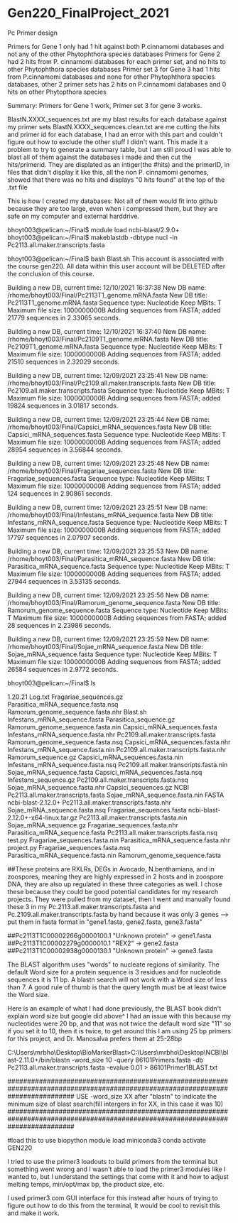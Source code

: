 # Gen220_FinalProject_2021
Pc Primer design

Primers for Gene 1 only had 1 hit against both P.cinnamomi databases and not any of the other Phytophthora species databases
Primers for Gene 2 had 2 hits from P. cinnamomi databases for each primer set, and no hits to other Phytophthora species databases
Primer set 3 for Gene 3 had 1 hits from P.cinnamomi databases and none for other Phytophthora species databases, other 2 primer sets has 2 hits on P.cinnamomi databases and 0 hits on other Phytopthora species

Summary: Primers for Gene 1 work, Primer set 3 for gene 3 works.

BlastN.XXXX_sequences.txt are my blast results for each database against my primer sets
BlastN.XXXX_sequences.clean.txt are me cutting the hits and primer id for each database, I had an error with this part and couldn't figure out how to exclude the other stuff I didn't want. This made it a problem to try to generate a summary table, but I am still proud I was able to blast all of them against the databases i made and then cut the hits/primerid.
They are displated as an intiger(the #hits) and the primerID, in files that didn't display it like this, all the non P. cinnamomi genomes, showed that there was no hits and displays "0 hits found" at the top of the .txt file


This is how I created my databases:
Not all of them would fit into github because they are too large, even when i compressed them, but they are safe on my computer and external harddrive.


bhoyt003@pelican:~/Final$ module load ncbi-blast/2.9.0+
bhoyt003@pelican:~/Final$ makeblastdb -dbtype nucl -in Pc2113.all.maker.transcripts.fasta


bhoyt003@pelican:~/Final$ bash Blast.sh
This account is associated with the course gen220.
All data within this user account will be DELETED after the conclusion of this course.


Building a new DB, current time: 12/10/2021 16:37:38
New DB name:   /rhome/bhoyt003/Final/Pc2113T1_genome.mRNA.fasta
New DB title:  Pc2113T1_genome.mRNA.fasta
Sequence type: Nucleotide
Keep MBits: T
Maximum file size: 1000000000B
Adding sequences from FASTA; added 21779 sequences in 2.33065 seconds.


Building a new DB, current time: 12/10/2021 16:37:40
New DB name:   /rhome/bhoyt003/Final/Pc2109T1_genome.mRNA.fasta
New DB title:  Pc2109T1_genome.mRNA.fasta
Sequence type: Nucleotide
Keep MBits: T
Maximum file size: 1000000000B
Adding sequences from FASTA; added 21510 sequences in 2.32029 seconds.


Building a new DB, current time: 12/09/2021 23:25:41
New DB name:   /rhome/bhoyt003/Final/Pc2109.all.maker.transcripts.fasta
New DB title:  Pc2109.all.maker.transcripts.fasta
Sequence type: Nucleotide
Keep MBits: T
Maximum file size: 1000000000B
Adding sequences from FASTA; added 19824 sequences in 3.01817 seconds.


Building a new DB, current time: 12/09/2021 23:25:44
New DB name:   /rhome/bhoyt003/Final/Capsici_mRNA_sequences.fasta
New DB title:  Capsici_mRNA_sequences.fasta
Sequence type: Nucleotide
Keep MBits: T
Maximum file size: 1000000000B
Adding sequences from FASTA; added 28954 sequences in 3.56844 seconds.


Building a new DB, current time: 12/09/2021 23:25:48
New DB name:   /rhome/bhoyt003/Final/Fragariae_sequences.fasta
New DB title:  Fragariae_sequences.fasta
Sequence type: Nucleotide
Keep MBits: T
Maximum file size: 1000000000B
Adding sequences from FASTA; added 124 sequences in 2.90861 seconds.


Building a new DB, current time: 12/09/2021 23:25:51
New DB name:   /rhome/bhoyt003/Final/Infestans_mRNA_sequence.fasta
New DB title:  Infestans_mRNA_sequence.fasta
Sequence type: Nucleotide
Keep MBits: T
Maximum file size: 1000000000B
Adding sequences from FASTA; added 17797 sequences in 2.07907 seconds.


Building a new DB, current time: 12/09/2021 23:25:53
New DB name:   /rhome/bhoyt003/Final/Parasitica_mRNA_sequence.fasta
New DB title:  Parasitica_mRNA_sequence.fasta
Sequence type: Nucleotide
Keep MBits: T
Maximum file size: 1000000000B
Adding sequences from FASTA; added 27944 sequences in 3.53135 seconds.


Building a new DB, current time: 12/09/2021 23:25:56
New DB name:   /rhome/bhoyt003/Final/Ramorum_genome_sequence.fasta
New DB title:  Ramorum_genome_sequence.fasta
Sequence type: Nucleotide
Keep MBits: T
Maximum file size: 1000000000B
Adding sequences from FASTA; added 28 sequences in 2.23986 seconds.


Building a new DB, current time: 12/09/2021 23:25:59
New DB name:   /rhome/bhoyt003/Final/Sojae_mRNA_sequence.fasta
New DB title:  Sojae_mRNA_sequence.fasta
Sequence type: Nucleotide
Keep MBits: T
Maximum file size: 1000000000B
Adding sequences from FASTA; added 26584 sequences in 2.9772 seconds.

bhoyt003@pelican:~/Final$ ls

1.20.21 Log.txt                   Fragariae_sequences.gz               Parasitica_mRNA_sequence.fasta.nsq      Ramorum_genome_sequence.fasta.nhr
Blast.sh                          Infestans_mRNA_sequence.fasta        Parasitica_sequence.gz                  Ramorum_genome_sequence.fasta.nin
Capsici_mRNA_sequences.fasta      Infestans_mRNA_sequence.fasta.nhr    Pc2109.all.maker.transcripts.fasta      Ramorum_genome_sequence.fasta.nsq
Capsici_mRNA_sequences.fasta.nhr  Infestans_mRNA_sequence.fasta.nin    Pc2109.all.maker.transcripts.fasta.nhr  Ramorum_sequence.gz
Capsici_mRNA_sequences.fasta.nin  Infestans_mRNA_sequence.fasta.nsq    Pc2109.all.maker.transcripts.fasta.nin  Sojae_mRNA_sequence.fasta
Capsici_mRNA_sequences.fasta.nsq  Infestans_sequence.gz                Pc2109.all.maker.transcripts.fasta.nsq  Sojae_mRNA_sequence.fasta.nhr
Capsici_sequences.gz              NCBI                                 Pc2113.all.maker.transcripts.fasta      Sojae_mRNA_sequence.fasta.nin
FASTA                             ncbi-blast-2.12.0+                   Pc2113.all.maker.transcripts.fasta.nhr  Sojae_mRNA_sequence.fasta.nsq
Fragariae_sequences.fasta         ncbi-blast-2.12.0+-x64-linux.tar.gz  Pc2113.all.maker.transcripts.fasta.nin  Sojae_mRNA_sequence.gz
Fragariae_sequences.fasta.nhr     Parasitica_mRNA_sequence.fasta       Pc2113.all.maker.transcripts.fasta.nsq  test.py
Fragariae_sequences.fasta.nin     Parasitica_mRNA_sequence.fasta.nhr   project.py
Fragariae_sequences.fasta.nsq     Parasitica_mRNA_sequence.fasta.nin   Ramorum_genome_sequence.fasta




##These proteins are RXLRs, DEGs in Avocado, N.benthamiana, and in zoospores, meaning they are highly expressed in 2 hosts and in zoospore DNA, they are also up regulated in these three categories as well. I chose these because they could be good potential candidates for my research projects. They were pulled from my dataset, then I went and manually found these 3 in my Pc.2113.all.maker.transcripts.fasta and Pc.2109.all.maker.transcripts.fasta by hand because it was only 3 genes --> put them in fasta format in "gene1.fasta, gene2.fasta, gene3.fasta"

##Pc2113T1C00002266g0000100.1  "Unknown protein"  -> gene1.fasta
##Pc2113T1C00002279g0000010.1  "REX2"             -> gene2.fasta
##Pc2113T1C00002938g0000130.1  "Unknown protein"  -> gene3.fasta

The BLAST algorithm uses "words" to nucleate regions of similarity. The default Word size for a protein sequence is 3 residues and for nucleotide sequences it is 11 bp. A blastn search will not work with a Word size of less than 7. A good rule of thumb is that the query length must be at least twice the Word size.

Here is an example of what I had done previously, the BLAST book didn't explain word size but google did above^ 
I had an issue with this because my nucleotides were 20 bp, and that was not twice the default word size "11" so if you set it to 10, then it is twice, to get around this I am using 25 bp primers for this project, and Dr. Manosalva prefers them at 25-28bp 

C:\Users\mrbho\Desktop\BioMarkerBlast>C:\Users\mrbho\Desktop\NCBI\blast-2.11.0+/bin/blastn -word_size 10 -query 86101Primers.fasta -db Pc2113.all.maker.transcripts.fasta -evalue 0.01 > 86101Primer1BLAST.txt

#################################################################################################################################
USE -word_size XX after "blastn" to indicate the minimum size of blast search(fill intergers in for XX, in this case it was 10)
#################################################################################################################################

#load this to use biopython
module load miniconda3
conda activate GEN220


I tried to use the primer3 loadouts to build primers from the terminal but something went wrong and I wasn't able to load the primer3 modules like I wanted to, but I understand the settings that come with it and how to adjust melting temps, min/opt/max bp, the product size, etc.

I used primer3.com GUI interface for this instead after hours of trying to figure out how to do this from the terminal, It would be cool to revisit this and make it work.

